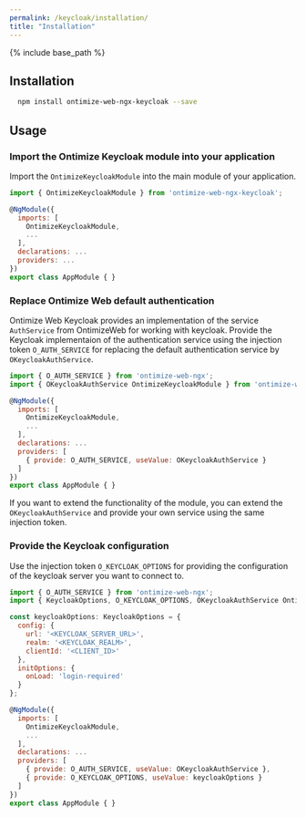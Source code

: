 ```yaml
---
permalink: /keycloak/installation/
title: "Installation"
---
```


{% include base_path %}

## Installation

```bash
  npm install ontimize-web-ngx-keycloak --save
```

## Usage

### Import the Ontimize Keycloak module into your application

Import the `OntimizeKeycloakModule` into the main module of your application.

```javascript
import { OntimizeKeycloakModule } from 'ontimize-web-ngx-keycloak';

@NgModule({
  imports: [
    OntimizeKeycloakModule,
    ...
  ],
  declarations: ...
  providers: ...
})
export class AppModule { }
```

### Replace Ontimize Web default authentication

Ontimize Web Keycloak provides an implementation of the service `AuthService` from OntimizeWeb for working with keycloak. Provide the Keycloak implementaion of the authentication service using the injection token `O_AUTH_SERVICE` for replacing the default authentication service by `OKeycloakAuthService`.

```javascript
import { O_AUTH_SERVICE } from 'ontimize-web-ngx';
import { OKeycloakAuthService OntimizeKeycloakModule } from 'ontimize-web-ngx-keycloak';

@NgModule({
  imports: [
    OntimizeKeycloakModule,
    ...
  ],
  declarations: ...
  providers: [
    { provide: O_AUTH_SERVICE, useValue: OKeycloakAuthService }
  ]
})
export class AppModule { }
```

If you want to extend the functionality of the module, you can extend the `OKeycloakAuthService` and provide your own service using the same injection token.

### Provide the Keycloak configuration

Use the injection token `O_KEYCLOAK_OPTIONS` for providing the configuration of the keycloak server you want to connect to.

```javascript
import { O_AUTH_SERVICE } from 'ontimize-web-ngx';
import { KeycloakOptions, O_KEYCLOAK_OPTIONS, OKeycloakAuthService OntimizeKeycloakModule } from 'ontimize-web-ngx-keycloak';

const keycloakOptions: KeycloakOptions = {
  config: {
    url: '<KEYCLOAK_SERVER_URL>',
    realm: '<KEYCLOAK_REALM>',
    clientId: '<CLIENT_ID>'
  },
  initOptions: {
    onLoad: 'login-required'
  }
};

@NgModule({
  imports: [
    OntimizeKeycloakModule,
    ...
  ],
  declarations: ...
  providers: [
    { provide: O_AUTH_SERVICE, useValue: OKeycloakAuthService },
    { provide: O_KEYCLOAK_OPTIONS, useValue: keycloakOptions }
  ]
})
export class AppModule { }
```
